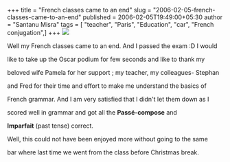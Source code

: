 +++
title = "French classes came to an end"
slug = "2006-02-05-french-classes-came-to-an-end"
published = 2006-02-05T19:49:00+05:30
author = "Santanu Misra"
tags = [ "teacher", "Paris", "Education", "car", "French conjugation",]
+++
[![](../images/thumbnails/2006-02-05-french-classes-came-to-an-end-french-class.jpg)](../images/2006-02-05-french-classes-came-to-an-end-french-class.jpg)

Well my French classes came to an end. And I passed the exam :D I would
like to take up the Oscar podium for few seconds and like to thank my
beloved wife Pamela for her support ; my teacher, my colleagues- Stephan
and Fred for their time and effort to make me understand the basics of
French grammar. And I am very satisfied that I didn't let them down as I
scored well in grammar and got all the **Passé-compose** and
**Imparfait** (past tense) correct.

Well, this could not have been enjoyed more without going to the same
bar where last time we went from the class before Christmas break.
